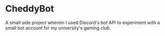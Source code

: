 # CheddyBot

A small side project wherein I used Discord's bot API to experiment with a small bot account for my university's gaming club.
